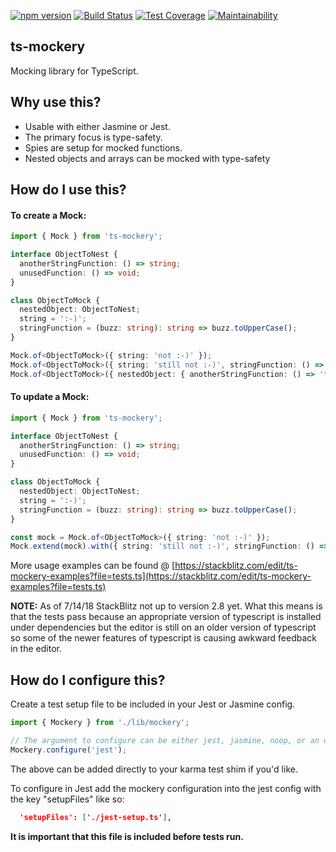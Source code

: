 [![npm version](https://badge.fury.io/js/ts-mockery.svg)](https://badge.fury.io/js/ts-mockery)
[![Build Status](https://travis-ci.org/ike18t/ts-mockery.png?branch=master)](https://travis-ci.org/ike18t/ts-mockery)
[![Test Coverage](https://api.codeclimate.com/v1/badges/7a40cfa333b296dee4a2/test_coverage)](https://codeclimate.com/github/ike18t/ts-mockery/test_coverage)
[![Maintainability](https://api.codeclimate.com/v1/badges/7a40cfa333b296dee4a2/maintainability)](https://codeclimate.com/github/ike18t/ts-mockery/maintainability)

## ts-mockery

Mocking library for TypeScript.

## Why use this?

* Usable with either Jasmine or Jest.
* The primary focus is type-safety.
* Spies are setup for mocked functions.
* Nested objects and arrays can be mocked with type-safety

## How do I use this?

#### To create a Mock:

```typescript
import { Mock } from 'ts-mockery';

interface ObjectToNest {
  anotherStringFunction: () => string;
  unusedFunction: () => void;
}

class ObjectToMock {
  nestedObject: ObjectToNest;
  string = ':-)';
  stringFunction = (buzz: string): string => buzz.toUpperCase();
}

Mock.of<ObjectToMock>({ string: 'not :-)' });
Mock.of<ObjectToMock>({ string: 'still not :-)', stringFunction: () => 'type-safe partial of return type' });
Mock.of<ObjectToMock>({ nestedObject: { anotherStringFunction: () => 'type-safe partial of return type' } });

```

#### To update a Mock:

```typescript
import { Mock } from 'ts-mockery';

interface ObjectToNest {
  anotherStringFunction: () => string;
  unusedFunction: () => void;
}

class ObjectToMock {
  nestedObject: ObjectToNest;
  string = ':-)';
  stringFunction = (buzz: string): string => buzz.toUpperCase();
}

const mock = Mock.of<ObjectToMock>({ string: 'not :-)' });
Mock.extend(mock).with({ string: 'still not :-)', stringFunction: () => 'type-safe partial of return type' });

```

More usage examples can be found @ [https://stackblitz.com/edit/ts-mockery-examples?file=tests.ts](https://stackblitz.com/edit/ts-mockery-examples?file=tests.ts)

**NOTE:** As of 7/14/18 StackBlitz not up to version 2.8 yet.  What this means is that the tests pass because an appropriate version of typescript is installed under dependencies but the editor is still on an older version of typescript so some of the newer features of typescript is causing awkward feedback in the editor.


## How do I configure this?

Create a test setup file to be included in your Jest or Jasmine config.

```typescript
import { Mockery } from './lib/mockery';

// The argument to configure can be either jest, jasmine, noop, or an object that implements the exported SpyAdapater interface
Mockery.configure('jest');
```

The above can be added directly to your karma test shim if you'd like.

To configure in Jest add the mockery configuration into the jest config with the key "setupFiles" like so:

```json
  'setupFiles': ['./jest-setup.ts'],
```

**It is important that this file is included before tests run.**
